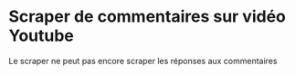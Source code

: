 # Scraper de commentaires sur vidéo Youtube

Le scraper ne peut pas encore scraper les réponses aux commentaires